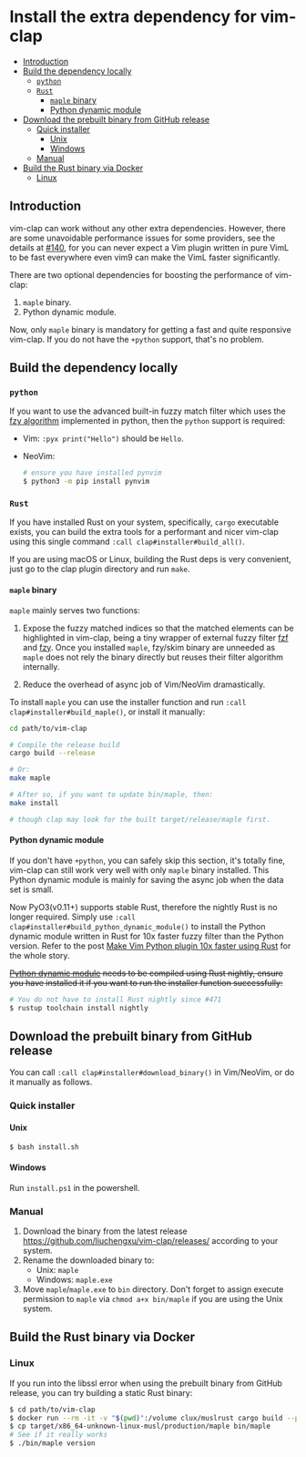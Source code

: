 # Install the extra dependency for vim-clap

<!-- TOC GFM -->

* [Introduction](#introduction)
* [Build the dependency locally](#build-the-dependency-locally)
  * [`python`](#python)
  * [`Rust`](#rust)
    * [`maple` binary](#maple-binary)
    * [Python dynamic module](#python-dynamic-module)
* [Download the prebuilt binary from GitHub release](#download-the-prebuilt-binary-from-github-release)
  * [Quick installer](#quick-installer)
    * [Unix](#unix)
    * [Windows](#windows)
  * [Manual](#manual)
* [Build the Rust binary via Docker](#build-the-rust-binary-via-docker)
  * [Linux](#linux)

<!-- /TOC -->

## Introduction

vim-clap can work without any other extra dependencies. However, there are some unavoidable performance issues for some providers, see the details at [#140](https://github.com/liuchengxu/vim-clap/issues/140), for you can never expect a Vim plugin written in pure VimL to be fast everywhere even vim9 can make the VimL faster significantly.

There are two optional dependencies for boosting the performance of vim-clap:

1. `maple` binary.
2. Python dynamic module.

Now, only `maple` binary is mandatory for getting a fast and quite responsive vim-clap. If you do not have the `+python` support, that's no problem.

## Build the dependency locally

### `python`

If you want to use the advanced built-in fuzzy match filter which uses the [fzy algorithm](https://github.com/jhawthorn/fzy/blob/master/ALGORITHM.md) implemented in python, then the `python` support is required:

- Vim: `:pyx print("Hello")` should be `Hello`.
- NeoVim:

  ```bash
  # ensure you have installed pynvim
  $ python3 -m pip install pynvim
  ```

### `Rust`

If you have installed Rust on your system, specifically, `cargo` executable exists, you can build the extra tools for a performant and nicer vim-clap using this single command `:call clap#installer#build_all()`.

If you are using macOS or Linux, building the Rust deps is very convenient, just go to the clap plugin directory and run `make`.

#### `maple` binary

`maple` mainly serves two functions:

1. Expose the fuzzy matched indices so that the matched elements can be highlighted in vim-clap, being a tiny wrapper of external fuzzy filter [fzf](https://github.com/junegunn/fzf) and [fzy](https://github.com/jhawthorn/fzy). Once you installed `maple`, fzy/skim binary are unneeded as `maple` does not rely the binary directly but reuses their filter algorithm internally.

2. Reduce the overhead of async job of Vim/NeoVim dramastically.

To install `maple` you can use the installer function and run `:call clap#installer#build_maple()`, or install it manually:

```bash
cd path/to/vim-clap

# Compile the release build
cargo build --release

# Or:
make maple

# After so, if you want to update bin/maple, then:
make install

# though clap may look for the built target/release/maple first.
```

#### Python dynamic module

If you don't have `+python`, you can safely skip this section, it's totally fine, vim-clap can still work very well with only `maple` binary installed. This Python dynamic module is mainly for saving the async job when the data set is small.

Now PyO3(v0.11+) supports stable Rust, therefore the nightly Rust is no longer required. Simply use `:call clap#installer#build_python_dynamic_module()` to install the Python dynamic module written in Rust for 10x faster fuzzy filter than the Python version. Refer to the post [Make Vim Python plugin 10x faster using Rust](http://liuchengxu.org/posts/speed-up-vim-python-plugin-using-rust/) for the whole story.

~~[Python dynamic module](https://github.com/liuchengxu/vim-clap#python-dynamic-module) needs to be compiled using Rust nightly, ensure you have installed it if you want to run the installer function successfully:~~

```bash
# You do not have to install Rust nightly since #471
$ rustup toolchain install nightly
```

## Download the prebuilt binary from GitHub release

You can call `:call clap#installer#download_binary()` in Vim/NeoVim, or do it manually as follows.

### Quick installer

#### Unix

```bash
$ bash install.sh
```

#### Windows

Run `install.ps1` in the powershell.

### Manual

1. Download the binary from the latest release https://github.com/liuchengxu/vim-clap/releases/ according to your system.
2. Rename the downloaded binary to:
   - Unix: `maple`
   - Windows: `maple.exe`
3. Move `maple`/`maple.exe` to `bin` directory. Don't forget to assign execute permission to `maple` via `chmod a+x bin/maple` if you are using the Unix system.

## Build the Rust binary via Docker

### Linux

If you run into the libssl error when using the prebuilt binary from GitHub release, you can try building a static Rust binary:

```bash
$ cd path/to/vim-clap
$ docker run --rm -it -v "$(pwd)":/volume clux/muslrust cargo build --profile production --locked
$ cp target/x86_64-unknown-linux-musl/production/maple bin/maple
# See if it really works
$ ./bin/maple version
```
